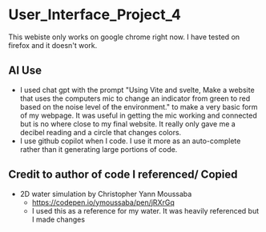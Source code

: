 # User_Interface_Project_4
This webiste only works on google chrome right now. I have tested on firefox and it doesn't work. 

## AI Use 
- I used chat gpt with the prompt "Using Vite and svelte, Make a website that uses the computers mic to change an indicator from green to red based on the noise level of the environment." to make a very basic form of my webpage. It was useful in getting the mic working and connected but is no where close to my final website. It really only gave me a decibel reading and a circle that changes colors.
- I use github copilot when I code. I use it more as an auto-complete rather than it generating large portions of code.

## Credit to author of code I referenced/ Copied 
- 2D water simulation by Christopher Yann Moussaba 
  - https://codepen.io/ymoussaba/pen/jRXrGq
  - I used this as a reference for my water. It was heavily referenced but I made changes